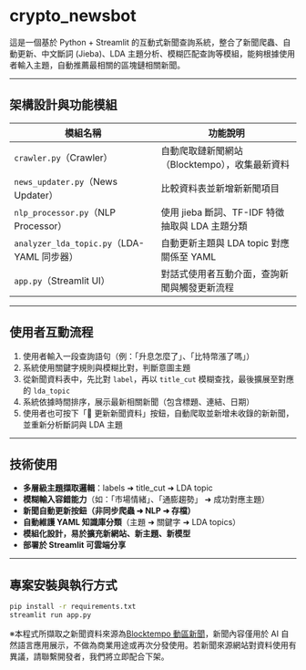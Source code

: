 # crypto_newsbot

這是一個基於 Python + Streamlit 的互動式新聞查詢系統，整合了新聞爬蟲、自動更新、中文斷詞 (Jieba)、LDA 主題分析、模糊匹配查詢等模組，能夠根據使用者輸入主題，自動推薦最相關的區塊鏈相關新聞。

---

## 架構設計與功能模組

| 模組名稱                                     | 功能說明                                        |
| -------------------------------------------- | ----------------------------------------------- |
| `crawler.py`（Crawler）                    | 自動爬取鏈新聞網站（Blocktempo），收集最新資料  |
| `news_updater.py`（News Updater）          | 比較資料表並新增新新聞項目                      |
| `nlp_processor.py`（NLP Processor）        | 使用 jieba 斷詞、TF-IDF 特徵抽取與 LDA 主題分類 |
| `analyzer_lda_topic.py`（LDA-YAML 同步器） | 自動更新主題與 LDA topic 對應關係至 YAML        |
| `app.py`（Streamlit UI）                   | 對話式使用者互動介面，查詢新聞與觸發更新流程    |

---

## 使用者互動流程

1. 使用者輸入一段查詢語句（例：「升息怎麼了」、「比特幣漲了嗎」）
2. 系統使用關鍵字規則與模糊比對，判斷意圖主題
3. 從新聞資料表中，先比對 `label`，再以 `title_cut` 模糊查找，最後擴展至對應的 `lda_topic`
4. 系統依據時間排序，展示最新相關新聞（包含標題、連結、日期）
5. 使用者也可按下「📡 更新新聞資料」按鈕，自動爬取並新增未收錄的新新聞，並重新分析斷詞與 LDA 主題

---

## 技術使用

- **多層級主題擷取邏輯**：labels ➜ title_cut ➜ LDA topic
- **模糊輸入容錯能力**（如：「市場情緒」、「通膨趨勢」 ➜ 成功對應主題）
- **新聞自動更新按鈕（非同步爬蟲 ➜ NLP ➜ 存檔）**
- **自動維護 YAML 知識庫分類**（主題 ➜ 關鍵字 ➜ LDA topics）
- **模組化設計，易於擴充新網站、新主題、新模型**
- **部署於 Streamlit 可雲端分享**

---

## 專案安裝與執行方式

```bash
pip install -r requirements.txt
streamlit run app.py
```

※本程式所擷取之新聞資料來源為[Blocktempo 動區新聞](https://www.blocktempo.com/category/business/finance-market/)，新聞內容僅用於 AI 自然語言應用展示，不做為商業用途或再次分發使用。若新聞來源網站對資料使用有異議，請聯繫開發者，我們將立即配合下架。

